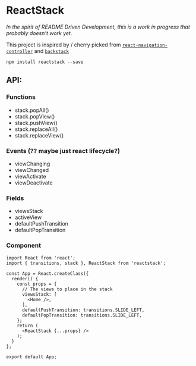 # ReactStack

_In the spirit of README Driven Development, this is a work in progress that probably doesn't work yet._

This project is inspired by / cherry picked from [`react-navigation-controller`][1] and [`backstack`][2]

    npm install reactstack --save


## API:

### Functions

- stack.popAll()
- stack.popView()
- stack.pushView()
- stack.replaceAll()
- stack.replaceView()

### Events (?? maybe just react lifecycle?)

- viewChanging
- viewChanged
- viewActivate
- viewDeactivate

### Fields

- viewsStack
- activeView
- defaultPushTransition
- defaultPopTransition

### Component

    import React from 'react';
    import { transitions, stack }, ReactStack from 'reactstack';   

    const App = React.createClass({
      render() {
        const props = {
          // The views to place in the stack
          viewsStack: [
            <Home />,
          ],
          defaultPushTransition: transitions.SLIDE_LEFT,
          defaultPopTransition: transitions.SLIDE_LEFT,
        };
        return (
          <ReactStack {...props} />
        );
      }
    };
    
    export default App;




[1]: https://github.com/aputinski/react-navigation-controller
[2]: https://github.com/pwalczyszyn/backstack
